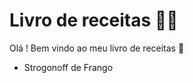 # Livro de receitas :man_cook:

Olá ! Bem vindo ao meu livro de receitas :wave:

- Strogonoff de Frango 

 

